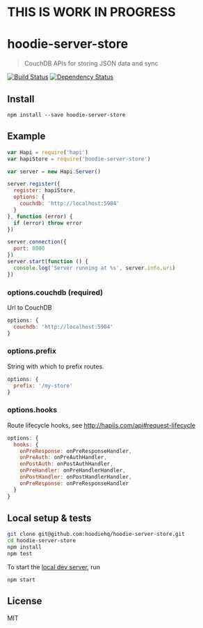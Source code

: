 # THIS IS WORK IN PROGRESS

# hoodie-server-store

> CouchDB APIs for storing JSON data and sync

[![Build Status](https://travis-ci.org/hoodiehq/hoodie-server-store.svg?branch=master)](https://travis-ci.org/hoodiehq/hoodie-server-store)
[![Dependency Status](https://david-dm.org/hoodiehq/hoodie-server-store.svg)](https://david-dm.org/hoodiehq/hoodie-server-store)

## Install

```
npm install --save hoodie-server-store
```

## Example

```js
var Hapi = require('hapi')
var hapiStore = require('hoodie-server-store')

var server = new Hapi.Server()

server.register({
  register: hapiStore,
  options: {
    couchdb: 'http://localhost:5984'
  }
}, function (error) {
  if (error) throw error
})

server.connection({
  port: 8000
})
server.start(function () {
  console.log('Server running at %s', server.info.uri)
})
```

### options.couchdb (required)

Url to CouchDB

```js
options: {
  couchdb: 'http://localhost:5984'
}
```

### options.prefix

String with which to prefix routes.

```js
options: {
  prefix: '/my-store'
}
```

### options.hooks

Route lifecycle hooks, see http://hapijs.com/api#request-lifecycle


```js
options: {
  hooks: {
    onPreResponse: onPreResponseHandler,
    onPreAuth: onPreAuthHandler,
    onPostAuth: onPostAuthHandler,
    onPreHandler: onPreHandlerHandler,
    onPostHandler: onPostHandlerHandler,
    onPreResponse: onPreResponseHandler
  }
}
```

## Local setup & tests

```bash
git clone git@github.com:hoodiehq/hoodie-server-store.git
cd hoodie-server-store
npm install
npm test
```

To start the [local dev server](bin/server), run

```
npm start
```

## License

MIT
